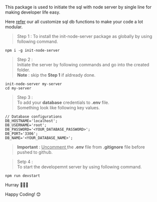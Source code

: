 This package is used to initiate the sql with node server by single line for making developer life easy.

Here [refer](https://github.com/MohamedJakkariya/init-node-server/blob/v2.x/DBMANUAL.md) our all customize sql db functions to make your code a lot modular.

> Step 1 :
> To install the init-node-server package as globally by using following command.

```npm
npm i -g init-node-server
```

> Step 2 : <br>
> Initiate the server by following commands and go into the created folder. <br> **Note** : skip the **Step 1** if aldready done.

```
init-node-server my-server
cd my-server
```

> Step 3 : <br>
> To add your **database** credentials to **.env** file. <br>
> Something look like following key values.

```env
// Database configurations
DB_HOSTNAME='localhost';
DB_USERNAME='root';
DB_PASSWORD='<YOUR_DATABASE_PASSWORD>';
DB_PORT='3306';
DB_NAME='<YOUR_DATABASE_NAME>';
```

> **Important** : <span style="text-decoration : underline"> Uncomment </span> the **.env** file from **.gitignore** file before pushed to github.

> Setp 4 : <br>
> To start the developemnt server by using following command.

```npm
npm run devstart
```

Hurray 🎉🎊🎉

Happy Coding! 😊
